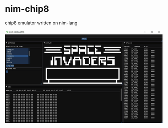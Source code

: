 # nim-chip8
chip8 emulator written on nim-lang


[![nim-chip8](https://raw.githubusercontent.com/levshx/nim-chip8/main/readme/screen.jpg)](https://github.com/levshx/nim-chip8)
